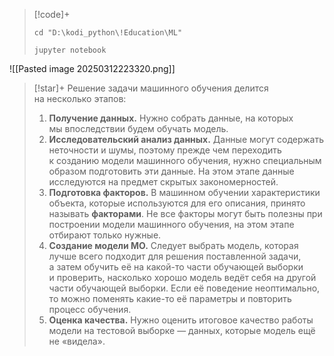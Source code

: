 >[!code]+
>```
> cd "D:\kodi_python\!Education\ML"
>```
>```
> jupyter notebook
>```

![[Pasted image 20250312223320.png]]
>[!star]+ Решение задачи машинного обучения делится на несколько этапов:
> 1. **Получение данных.** Нужно собрать данные, на которых мы впоследствии будем обучать модель.
> 2. **Исследовательский анализ данных.** Данные могут содержать неточности и шумы, поэтому прежде чем переходить к созданию модели машинного обучения, нужно специальным образом подготовить эти данные. На этом этапе данные исследуются на предмет скрытых закономерностей.
> 3. **Подготовка факторов.** В машинном обучении характеристики объекта, которые используются для его описания, принято называть **факторами**. Не все факторы могут быть полезны при построении модели машинного обучения, на этом этапе отбирают только нужные.
> 4. **Создание модели МО.** Следует выбрать модель, которая лучше всего подходит для решения поставленной задачи, а затем обучить её на какой-то части обучающей выборки и проверить, насколько хорошо модель ведёт себя на другой части обучающей выборки. Если её поведение неоптимально, то можно поменять какие-то её параметры и повторить процесс обучения.
> 5. **Оценка качества.** Нужно оценить итоговое качество работы модели на тестовой выборке — данных, которые модель ещё не «видела».
>